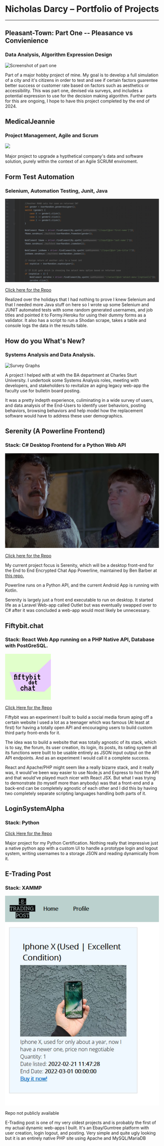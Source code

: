 
# Nicholas Darcy – Portfolio of Projects
---
## Pleasant-Town: Part One -- Pleasance vs Convienience
### Data Analysis, Algorithm Expression Design

![Screenshot of part one](https://i.imgur.com/CoSWP46.jpeg)

Part of a major hobby project of mine. My goal is to develop a full simulation of a city and it's citizens in order to test and see if certain factors guarentee better success or customer rate based on factors such as aesthetics or accessibility. This was part one, devised via surveys, and includes a potential expression to use for the decision making algorithm. Further parts for this are ongoing, I hope to have this project completed by the end of 2024.

## MedicalJeannie
### Project Management, Agile and Scrum

![](https://drive.google.com/file/d/187m-O-Y38mhwDj3CXc_wvCn4uJ6bttg9/view?usp=sharing)

Major project to upgrade a hypthetical company's data and software solution, purely within the context of an Agile SCRUM enviroment.

## Form Test Automation
### Selenium, Automation Testing, Junit, Java

![Selenium Code](seleniumicon.JPG)

[Click here for the Repo](https://github.com/Darcy-NR/Selenium-Auto-Test)

Realized over the holidays that I had nothing to prove I knew Selenium and that I needed more Java stuff on here so I wrote up some Selenium and JUNIT automated tests with some random generated usernames, and job titles and pointed it to Formy.Heroku for using their dummy forms as a validator. It also has a script to run a Shodan scrape, takes a table and console logs the data in the results table.

## How do you What's New?
### Systems Analysis and Data Analysis.

![Survey Graphs](https://i.imgur.com/o6eqiDQ.jpeg)

A project I helped with at with the BA department at Charles Sturt University. I undertook some Systems Analysis roles, meeting with developers, and stakeholders to revitalize an aging legacy web-app the faculty use for bulletin board posting.

It was a pretty indepth experience, culiminating in a wide survey of users, and data analysis of the End-Users to identify user behaviors, posting behaviors, browsing behaviors and help model how the replacement software would have to address these user demographics.

## Serenity (A Powerline Frontend)
### Stack: C# Desktop Frontend for a Python Web API

![So Much Serenity](serenity.JPG)

[Click here for the Repo](https://github.com/Darcy-NR/Serenity)

My current project focus is Serenity, which will be a desktop front-end for the End to End Encrypted Chat App Powerline, maintained by Ben Barber at [this repo.](https://github.com/ComfyTopHat/Powerline)

Powerline runs on a Python API, and the current Android App is running with Kotlin. 

Serenity is largely just a front end executable to run on desktop. It started life as a Laravel Web-app called Outlet but was eventually swapped over to C# after it was concluded a web-app would most likely be unnecessary.
## Fiftybit.chat

### Stack: React Web App running on a PHP Native API, Database with PostGreSQL.

![FiftyBit](protologo.png)

[Click Here for the Repo](https://github.com/Darcy-NR/fiftybit-chat) 

Fiftybit was an experiment I built to build a social media forum aping off a certain website I used a lot as a teenager which was famous (At least at first) for having a totally open API and encouraging users to build custom third party front-ends for it.

The idea was to build a website that was totally agnostic of its stack, which is to say, the forum, its user creation, its login, its posts, its rating system all its functions were built to be usable entirely as JSON input output on the API endpoints. And as an experiment I would call it a complete success.

React and Apache/PHP might seem like a really bizarre stack, and it really was, it would've been way easier to use Node.js and Express to host the API and that would've played much nicer with React JSX. But what I was trying to demonstrate (to myself more than anybody) was that a front-end and a back-end can be completely agnostic of each other and I did this by having two completely separate scripting languages handling both parts of it.

## LoginSystemAlpha

### Stack: Python

[Click Here for the Repo](https://github.com/Darcy-NR/login-system_alpha)

Major project for my Python Certification. Nothing really that impressive just a native python app with a custom UI to handle a prototype login and logout system, writing usernames to a storage JSON and reading dynamically from it.

## E-Trading Post

### Stack: XAMMP

![EtradingPost](etradepost.JPG)

Repo not publicly available

E-Trading post is one of my very oldest projects and is probably the first of my actual dynamic web-apps I built. It's an Ebay/Gumtree platform with user creation, login logout, and posting. Very simple and quite ugly looking but it is an entirely native PHP site using Apache and MySQL/MariaDB
